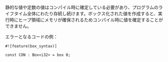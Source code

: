 <!--
The value of statics and constants must be known at compile time, and they live
for the entire lifetime of a program. Creating a boxed value allocates memory on
the heap at runtime, and therefore cannot be done at compile time.
-->
静的な値や定数の値はコンパイル時に確定している必要があり、プログラムのライフタイム全体にわたり存続し続けます。ボックス化された値を作成すると、実行時にヒープ領域にメモリが確保されるためコンパイル時に値を確定することができません。

<!--
Erroneous code example:
-->
エラーとなるコードの例：

```compile_fail,E0010
#![feature(box_syntax)]

const CON : Box<i32> = box 0;
```
